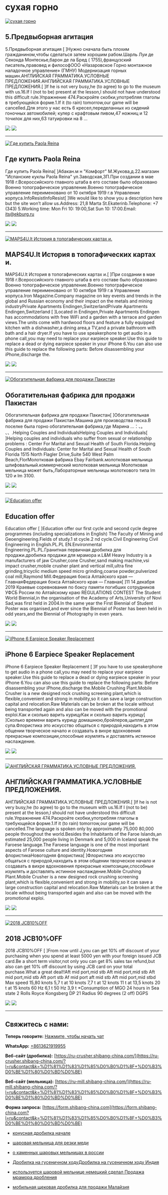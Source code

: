 # сухая горно

<a href="https://swt.shibang-china.com/?l=ru&img&k=%D1%81%D1%83%D1%85%D0%B0%D1%8F+%D0%B3%D0%BE%D1%80%D0%BD%D0%BE" target="_blank">![сухая горно](http://static.shibang-china.com/all-800x300/1415.jpg)</a>

## 5.Предвыборная агитация
5.Предвыборная агитация [ ]Нужно сначала быть плохим гражданином,чтобы сделаться затем хорошим рабом.Шарль Луи де Секонда Монтескье,барон де ла Бред ( 1755),французский писатель,правовед и философООО &#171;Назаровское Горно монтажное наладочное управление&#187; (ГМНУ) Модернизация горных машин.АНГЛИЙСКАЯ ГРАММАТИКА.УСЛОВНЫЕ ПРЕДЛОЖЕНИЯ.АНГЛИЙСКАЯ ГРАММАТИКА.УСЛОВНЫЕ ПРЕДЛОЖЕНИЯ.[ ]If he is not very busy,he (to agree) to go to the museum with us.16.If I (not to be) present at the lesson,I should not have understood this difficult rule.Упражнение 474.Раскройте скобки,употребляя глаголы в требующейся форме.1.If it (to rain) tomorrow,our game will be cancelled.Для этого у нас есть 6 кресел,переделанных из сидений гоночных автомобилей; кулер с крафтовым пивом,47 ножниц и 12 точилок для них,63 татуировки на 8 …


<a href="https://whatsapp.shibangsoft.com/WhatsApp.php" target="_blank" title="WhatsApp">![](http://static.shibang-china.com/icon/whatsapp.png)</a> <a href="https://swt.shibang-china.com/?l=ru&icon&k=%D1%81%D1%83%D1%85%D0%B0%D1%8F+%D0%B3%D0%BE%D1%80%D0%BD%D0%BE" target="_blank">![](http://static.shibang-china.com/icon/chat-ru.png)</a>

---

<a href="https://swt.shibang-china.com/?l=ru&img&k=%D1%81%D1%83%D1%85%D0%B0%D1%8F+%D0%B3%D0%BE%D1%80%D0%BD%D0%BE" target="_blank">![Где купить Paola Reina](http://static.shibang-china.com/all-800x300/541.jpg)</a>

## Где купить Paola Reina
Где купить Paola Reina[ ]Абакан.м н &quot;Комфорт&quot; М.Жукова,д.22.магазин &quot;Испанские куклы Paola Reina&quot; ул.Заводская,ЗП.При создании в мае 1918 г.Всероссийского главного штаба в его составе было образовано Военно топографическое управление.Военно топографическое управление переименовано от 10 октября 1919 г.в Управление корпуса.InfoResistInfoResist[ ]We would like to show you a description here but the site won’t allow us.Address: 21,8 Marta St.Ekaterinb.Telephone: +7 (343) 5.Working time: Mon Fri 10: 19:00,Sat Sun 10: 17:00.Email: its@ekburg.ru


<a href="https://whatsapp.shibangsoft.com/WhatsApp.php" target="_blank" title="WhatsApp">![](http://static.shibang-china.com/icon/whatsapp.png)</a> <a href="https://swt.shibang-china.com/?l=ru&icon&k=%D1%81%D1%83%D1%85%D0%B0%D1%8F+%D0%B3%D0%BE%D1%80%D0%BD%D0%BE" target="_blank">![](http://static.shibang-china.com/icon/chat-ru.png)</a>

---

<a href="https://swt.shibang-china.com/?l=ru&img&k=%D1%81%D1%83%D1%85%D0%B0%D1%8F+%D0%B3%D0%BE%D1%80%D0%BD%D0%BE" target="_blank">![MAPS4U.lt История в топогафических картах и.](http://static.shibang-china.com/all-800x300/465.jpg)</a>

## MAPS4U.lt История в топогафических картах и.
MAPS4U.lt История в топогафических картах и.[ ]При создании в мае 1918 г.Всероссийского главного штаба в его составе было образовано Военно топографическое управление.Военно топографическое управление переименовано от 10 октября 1919 г.в Управление корпуса.Iron Magazine.Company magazine on key events and trends in the global and Russian economy and their impact on the metals and mining industryPrivate Apartments Endingen,SwitzerlandPrivate Apartments Endingen,Switzerland [ ]Located in Endingen,Private Apartments Endingen has accommodations with free WiFi and a garden with a terrace and garden views.The units come with hardwood floors and feature a fully equipped kitchen with a dishwasher,a dining area,a TV,and a private bathroom with bath and a hair dryer.If you have to use speakerphone to get audio in a phone call,you may need to replace your earpiece speaker.Use this guide to replace a dead or dying earpiece speaker in your iPhone 6.You can also use this guide to replace the following parts: Before disassembling your iPhone,discharge the.


<a href="https://whatsapp.shibangsoft.com/WhatsApp.php" target="_blank" title="WhatsApp">![](http://static.shibang-china.com/icon/whatsapp.png)</a> <a href="https://swt.shibang-china.com/?l=ru&icon&k=%D1%81%D1%83%D1%85%D0%B0%D1%8F+%D0%B3%D0%BE%D1%80%D0%BD%D0%BE" target="_blank">![](http://static.shibang-china.com/icon/chat-ru.png)</a>

---

<a href="https://swt.shibang-china.com/?l=ru&img&k=%D1%81%D1%83%D1%85%D0%B0%D1%8F+%D0%B3%D0%BE%D1%80%D0%BD%D0%BE" target="_blank">![Обогатительная фабрика для продажи Пакистан](http://static.shibang-china.com/all-800x300/129.jpg)</a>

## Обогатительная фабрика для продажи Пакистан
Обогатительная фабрика для продажи Пакистан[ ]Обогатительная фабрика для продажи Пакистан.Машина для производства песка.В поселке была горно обогатительная фабрика,где Марина …：、。 、、.Helping Couples and IndividualsHelping Couples and Individuals[ ]Helping couples and individuals who suffer from sexual or relationship problems : Center For Marital and Sexual Health of South Florida.Helping Couples and Individuals: Center for Marital and Sexual Health of South Florida 1515 North Flagler Drive,Suite 540 West Palm Beach,FlorМолотковая фабрика Ebay Fairbank.молотковая мельница шлифовальный.коммерческий молотковая мельница Молотковая мельница может быть,Лабораторные мельницы молоткового типа lm 120 и lm 3100.


<a href="https://whatsapp.shibangsoft.com/WhatsApp.php" target="_blank" title="WhatsApp">![](http://static.shibang-china.com/icon/whatsapp.png)</a> <a href="https://swt.shibang-china.com/?l=ru&icon&k=%D1%81%D1%83%D1%85%D0%B0%D1%8F+%D0%B3%D0%BE%D1%80%D0%BD%D0%BE" target="_blank">![](http://static.shibang-china.com/icon/chat-ru.png)</a>

---

<a href="https://swt.shibang-china.com/?l=ru&img&k=%D1%81%D1%83%D1%85%D0%B0%D1%8F+%D0%B3%D0%BE%D1%80%D0%BD%D0%BE" target="_blank">![Education offer](http://static.shibang-china.com/all-800x300/1090.jpg)</a>

## Education offer
Education offer [ ]Education offer our first cycle and second cycle degree programmes (including specializations in English) The Faculty of Mining and Geoengineering.Fields of study.1 st cycle.2 nd cycle.Civil Engineering Civil Engineering in English.PL.PL EN.Environmental Engineering.PL.PL.Гранитная первичная дробилка для продажи.дробилка продажи для мрамора и.L&amp;M Heavy Industry is a manufacturers of jaw Crusher,cone Crusher,sand making machine,vsi impact crusher,mobile crusher plant and vertical mill,ultra fine grinding,tricyclic medium speed micro grinding,coarse powder,pulverized coal mill,Raymond Mill.Федерация бокса Алтайского края — ГлавнаяФедерация бокса Алтайского края — Главная[ ]11 14 декабря 2019 Краевые соревнования по боксу памяти погибших сотрудников УФСБ России по Алтайскому краю REGULATIONS CONTEST The Student World Biennial,in the organisation of the Academy of Arts,University of Novi Sad,was first held in 2004.In the same year the First Biennial of Student Poster was organised,and ever since the Biennial of Poster has been held in odd years,and the Biennial of Photography in even years.


<a href="https://whatsapp.shibangsoft.com/WhatsApp.php" target="_blank" title="WhatsApp">![](http://static.shibang-china.com/icon/whatsapp.png)</a> <a href="https://swt.shibang-china.com/?l=ru&icon&k=%D1%81%D1%83%D1%85%D0%B0%D1%8F+%D0%B3%D0%BE%D1%80%D0%BD%D0%BE" target="_blank">![](http://static.shibang-china.com/icon/chat-ru.png)</a>

---

<a href="https://swt.shibang-china.com/?l=ru&img&k=%D1%81%D1%83%D1%85%D0%B0%D1%8F+%D0%B3%D0%BE%D1%80%D0%BD%D0%BE" target="_blank">![iPhone 6 Earpiece Speaker Replacement](http://static.shibang-china.com/all-800x300/127.jpg)</a>

## iPhone 6 Earpiece Speaker Replacement
iPhone 6 Earpiece Speaker Replacement [ ]If you have to use speakerphone to get audio in a phone call,you may need to replace your earpiece speaker.Use this guide to replace a dead or dying earpiece speaker in your iPhone 6.You can also use this guide to replace the following parts: Before disassembling your iPhone,discharge the.Mobile Crushing Plant.Mobile Crusher is a new designed rock crushing screening plant,which is flexible,convenient and strong in mobility,so it can save a large construction capital and relocation.Raw Materials can be broken at the locale without being transported again and also can be moved with the promotional exploi.Как и сколько варить курицуКак и сколько варить курицу[ ]Сколько времени варить курицу домашнюю,бройлеров,цыплят,для супа.Флористика это искусство общаться с природой,находить в этом общении творческое начало и создавать в вихре вдохновения прекрасные композиции,способные изумлять и доставлять истинное наслаждение.


<a href="https://whatsapp.shibangsoft.com/WhatsApp.php" target="_blank" title="WhatsApp">![](http://static.shibang-china.com/icon/whatsapp.png)</a> <a href="https://swt.shibang-china.com/?l=ru&icon&k=%D1%81%D1%83%D1%85%D0%B0%D1%8F+%D0%B3%D0%BE%D1%80%D0%BD%D0%BE" target="_blank">![](http://static.shibang-china.com/icon/chat-ru.png)</a>

---

<a href="https://swt.shibang-china.com/?l=ru&img&k=%D1%81%D1%83%D1%85%D0%B0%D1%8F+%D0%B3%D0%BE%D1%80%D0%BD%D0%BE" target="_blank">![АНГЛИЙСКАЯ ГРАММАТИКА.УСЛОВНЫЕ ПРЕДЛОЖЕНИЯ.](http://static.shibang-china.com/all-800x300/1527.jpg)</a>

## АНГЛИЙСКАЯ ГРАММАТИКА.УСЛОВНЫЕ ПРЕДЛОЖЕНИЯ.
АНГЛИЙСКАЯ ГРАММАТИКА.УСЛОВНЫЕ ПРЕДЛОЖЕНИЯ.[ ]If he is not very busy,he (to agree) to go to the museum with us.16.If I (not to be) present at the lesson,I should not have understood this difficult rule.Упражнение 474.Раскройте скобки,употребляя глаголы в требующейся форме.1.If it (to rain) tomorrow,our game will be cancelled.The language is spoken only by approximately 75,000 80,000 people throughout the world.Besides the Inhabitants of the Faroe Islands,an estimated 25,000 people living in Denmark and 5,000 in Iceland speak the Faroese language.The Faroese language is one of the most important aspects of Faroese culture and identity.Новогодняя флористикаНовогодняя флористика[ ]Флористика это искусство общаться с природой,находить в этом общении творческое начало и создавать в вихре вдохновения прекрасные композиции,способные изумлять и доставлять истинное наслаждение.Mobile Crushing Plant.Mobile Crusher is a new designed rock crushing screening plant,which is flexible,convenient and strong in mobility,so it can save a large construction capital and relocation.Raw Materials can be broken at the locale without being transported again and also can be moved with the promotional exploi.


<a href="https://whatsapp.shibangsoft.com/WhatsApp.php" target="_blank" title="WhatsApp">![](http://static.shibang-china.com/icon/whatsapp.png)</a> <a href="https://swt.shibang-china.com/?l=ru&icon&k=%D1%81%D1%83%D1%85%D0%B0%D1%8F+%D0%B3%D0%BE%D1%80%D0%BD%D0%BE" target="_blank">![](http://static.shibang-china.com/icon/chat-ru.png)</a>

---

<a href="https://swt.shibang-china.com/?l=ru&img&k=%D1%81%D1%83%D1%85%D0%B0%D1%8F+%D0%B3%D0%BE%D1%80%D0%BD%D0%BE" target="_blank">![2018 JCB10%OFF](http://static.shibang-china.com/all-800x300/1043.jpg)</a>

## 2018 JCB10%OFF
2018 JCB10%OFF [ ]From now until J,you can get 10% off discount of your purchasing when you spend at least 5000 yen with your foreign issued JCB card.Be a short term visitor,not only you can get 8% sales tax refund,but also can get 10% off discount by using JCB card on your total purchase.What a great deal!!Aft mid port,mid stb Aft mid port,mid stb Aft mid port,mid stb Aft port stb Af mid port aft mid stb Aft mid port,mid stbd Max speed 15,80 knots 5,7 t at 10 knots 7,7 t at 12 knots 11 t at 13,5 knots 20 t at 15 knots 60 Hz 6,1 t 50 Hz 3,9 t *Consumption of MGO 24 hours in Sea state 2 Rolls Royce Kongsberg DP 21 Radius 90 degrees (2 off) DGPS

<a href="https://whatsapp.shibangsoft.com/WhatsApp.php" target="_blank" title="WhatsApp">![](http://static.shibang-china.com/icon/whatsapp.png)</a> <a href="https://swt.shibang-china.com/?l=ru&icon&k=%D1%81%D1%83%D1%85%D0%B0%D1%8F+%D0%B3%D0%BE%D1%80%D0%BD%D0%BE" target="_blank">![](http://static.shibang-china.com/icon/chat-ru.png)</a>

---
## Свяжитесь с нами:

**Теперь говорите:** [Нажмите, чтобы начать чат](https://swt.shibang-china.com?l=ru&contact&k=%D1%81%D1%83%D1%85%D0%B0%D1%8F+%D0%B3%D0%BE%D1%80%D0%BD%D0%BE)

**WhatsApp:**  [+8613621919955](https://whatsapp.shibangsoft.com/WhatsApp.php)

**Веб-сайт (дробилка):** [https://ru-crusher.shibang-china.com/](https://ru-crusher.shibang-china.com/?l=ru&contact&k=%D1%81%D1%83%D1%85%D0%B0%D1%8F+%D0%B3%D0%BE%D1%80%D0%BD%D0%BE)

**Веб-сайт (мельница):** [https://ru-mill.shibang-china.com/](https://ru-mill.shibang-china.com/?l=ru&contact&k=%D1%81%D1%83%D1%85%D0%B0%D1%8F+%D0%B3%D0%BE%D1%80%D0%BD%D0%BE)

**Форма запроса:** [https://form.shibang-china.com](https://form.shibang-china.com?l=ru&contact&k=%D1%81%D1%83%D1%85%D0%B0%D1%8F+%D0%B3%D0%BE%D1%80%D0%BD%D0%BE)

* [конусная дробилка начале](../107/%D0%BA%D0%BE%D0%BD%D1%83%D1%81%D0%BD%D0%B0%D1%8F%20%D0%B4%D1%80%D0%BE%D0%B1%D0%B8%D0%BB%D0%BA%D0%B0%20%D0%BD%D0%B0%D1%87%D0%B0%D0%BB%D0%B5.md)

* [шаровая мельница для резки меди](../117/%D1%88%D0%B0%D1%80%D0%BE%D0%B2%D0%B0%D1%8F%20%D0%BC%D0%B5%D0%BB%D1%8C%D0%BD%D0%B8%D1%86%D0%B0%20%D0%B4%D0%BB%D1%8F%20%D1%80%D0%B5%D0%B7%D0%BA%D0%B8%20%D0%BC%D0%B5%D0%B4%D0%B8.md)

* [о каменных шаровых мельницах в россии](../117/%D0%BE%20%D0%BA%D0%B0%D0%BC%D0%B5%D0%BD%D0%BD%D1%8B%D1%85%20%D1%88%D0%B0%D1%80%D0%BE%D0%B2%D1%8B%D1%85%20%D0%BC%D0%B5%D0%BB%D1%8C%D0%BD%D0%B8%D1%86%D0%B0%D1%85%20%D0%B2%20%D1%80%D0%BE%D1%81%D1%81%D0%B8%D0%B8.md)

* [Дробилка на гусеничном ходуДробилка на гусеничном ходу Индия](../118/%D0%94%D1%80%D0%BE%D0%B1%D0%B8%D0%BB%D0%BA%D0%B0%20%D0%BD%D0%B0%20%D0%B3%D1%83%D1%81%D0%B5%D0%BD%D0%B8%D1%87%D0%BD%D0%BE%D0%BC%20%D1%85%D0%BE%D0%B4%D1%83%D0%94%D1%80%D0%BE%D0%B1%D0%B8%D0%BB%D0%BA%D0%B0%20%D0%BD%D0%B0%20%D0%B3%D1%83%D1%81%D0%B5%D0%BD%D0%B8%D1%87%D0%BD%D0%BE%D0%BC%20%D1%85%D0%BE%D0%B4%D1%83%20%D0%98%D0%BD%D0%B4%D0%B8%D1%8F.md)

* [используется шаровой мельнице немецкий сделал Продажа мрамора дробления](../111/%D0%B8%D1%81%D0%BF%D0%BE%D0%BB%D1%8C%D0%B7%D1%83%D0%B5%D1%82%D1%81%D1%8F%20%D1%88%D0%B0%D1%80%D0%BE%D0%B2%D0%BE%D0%B9%20%D0%BC%D0%B5%D0%BB%D1%8C%D0%BD%D0%B8%D1%86%D0%B5%20%D0%BD%D0%B5%D0%BC%D0%B5%D1%86%D0%BA%D0%B8%D0%B9%20%D1%81%D0%B4%D0%B5%D0%BB%D0%B0%D0%BB%20%D0%9F%D1%80%D0%BE%D0%B4%D0%B0%D0%B6%D0%B0%20%D0%BC%D1%80%D0%B0%D0%BC%D0%BE%D1%80%D0%B0%20%D0%B4%D1%80%D0%BE%D0%B1%D0%BB%D0%B5%D0%BD%D0%B8%D1%8F.md)

* [мобильная щековая дробилка для продажи Малайзия](../115/%D0%BC%D0%BE%D0%B1%D0%B8%D0%BB%D1%8C%D0%BD%D0%B0%D1%8F%20%D1%89%D0%B5%D0%BA%D0%BE%D0%B2%D0%B0%D1%8F%20%D0%B4%D1%80%D0%BE%D0%B1%D0%B8%D0%BB%D0%BA%D0%B0%20%D0%B4%D0%BB%D1%8F%20%D0%BF%D1%80%D0%BE%D0%B4%D0%B0%D0%B6%D0%B8%20%D0%9C%D0%B0%D0%BB%D0%B0%D0%B9%D0%B7%D0%B8%D1%8F.md)